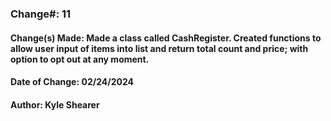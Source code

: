 ### Change#: 11

#### Change(s) Made: Made a class called CashRegister. Created functions to allow user input of items into list and return total count and price; with option to opt out at any moment.
#### Date of Change: 02/24/2024
#### Author: Kyle Shearer